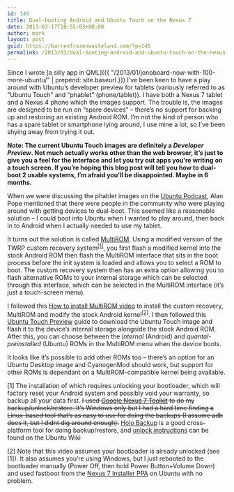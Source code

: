 ```yaml
---
id: 145
title: Dual-booting Android and Ubuntu Touch on the Nexus 7
date: 2013-03-17T10:55:03+00:00
author: mark
layout: post
guid: https://barrenfrozenwasteland.com/?p=145
permalink: /2013/03/dual-booting-android-and-ubuntu-touch-on-the-nexus-7/
---
```

Since I wrote [a silly app in QML]({{ "/2013/01/jonoboard-now-with-100-more-ubuntu/" | prepend: site.baseurl }}) I&#8217;ve been keen to have a play around with Ubuntu&#8217;s developer preview for tablets (variously referred to as &#8220;Ubuntu Touch&#8221; and &#8220;phablet&#8221; (phone/tablet)). I have both a Nexus 7 tablet and a Nexus 4 phone which the images support. The trouble is, the images are designed to be run on &#8220;spare devices&#8221; &#8211; there&#8217;s no support for backing up and restoring an existing Android ROM. I&#8217;m not the kind of person who has a spare tablet or smartphone lying around, I use mine a lot, so I&#8217;ve been shying away from trying it out.

**Note: The current Ubuntu Touch images are definitely a _Developer Preview_. Not much actually works other than the web browser, it&#8217;s just to give you a feel for the interface and let you try out apps you&#8217;re writing on a touch screen. If you&#8217;re hoping this blog post will tell you how to dual-boot 2 usable systems, I&#8217;m afraid you&#8217;ll be disappointed. Maybe in 6 months.**

When we were discussing the phablet images on the [Ubuntu Podcast](http://podcast.ubuntu-uk.org), Alan Pope mentioned that there were people in the community who were playing around with getting devices to dual-boot. This seemed like a reasonable solution &#8211; I could boot into Ubuntu when I wanted to play around, then back in to Android when I actually needed to use my tablet.

It turns out the solution is called [MultiROM](http://forum.xda-developers.com/showthread.php?t=2011403). Using a modified version of the TWRP custom recovery system<sup><a href="#1">[1]</a></sup>, you first flash a modified kernel into the stock Android ROM then flash the MultiROM interface that sits in the boot process before the init system is loaded and allows you to select a ROM to boot. The custom recovery system then has an extra option allowing you to flash alternative ROMs to your internal storage which can be selected through this interface, which can be selected in the MultiROM interface (it&#8217;s just a touch-screen menu).

I followed this [How to install MultiROM video](http://www.youtube.com/watch?v=w-FRRzkhFiw) to install the custom recovery, MultiROM and modify the stock Android kernel<sup><a href="#2">[2]</a></sup>. I then followed this [Ubuntu Touch Preview](http://forum.xda-developers.com/showpost.php?p=38300214&postcount=104) guide to download the Ubuntu Touch image and flash it to the device&#8217;s internal storage alongside the stock Android ROM. After this, you can choose between the _Internal_ (Android) and _quantal-preinstalled_ (Ubuntu) ROMs in the MultiROM menu when the device boots.

It looks like it&#8217;s possible to add other ROMs too &#8211; there&#8217;s an option for an Ubuntu Desktop image and CyanogenMod should work, but support for other ROMs is dependant on a MultiROM-compatible kernel being available.


<a id="1"></a>

[1] The installation of which requires unlocking your bootloader, which will factory reset your Android system and possibly void your warranty, so backup all your data first. <del datetime="2013-08-01T11:58:39+00:00">I used <a href="http://forum.xda-developers.com/showthread.php?t=1809195">Google Nexus 7 Toolkit</a> to do my backup/unlock/restore. It&#8217;s Windows only but I had a hard time finding a Linux-based tool that&#8217;s as easy to use for doing the backups (I assume adb does it, but I didnt dig around enough).</del> [Holo Backup](http://omegavesko.github.io/SimpleADBBackup/) is a good cross-platform tool for doing backup/restore, and [unlock instructions](https://wiki.ubuntu.com/Touch/Install#Step_2_-_Device_unlock) can be found on the Ubuntu Wiki

<a id="2"></a> 

[2] Note that this video assumes your bootloader is already unlocked (see [1]). It also assumes you&#8217;re using Windows, but I just rebooted to the bootloader manually (Power Off, then hold Power Button+Volume Down) and used fastboot from the [Nexus 7 Installer PPA](https://wiki.ubuntu.com/Nexus7/Installation) on Ubuntu with no problem.
